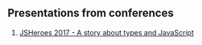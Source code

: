 Presentations from conferences
-------


1. [JSHeroes 2017 - A story about types and JavaScript](https://slides.com/gergelytudor/jsheroes-2017)

